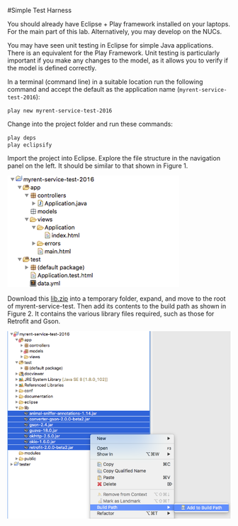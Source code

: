 #Simple Test Harness

You should already have Eclipse + Play framework installed on your laptops. For the main part of this lab. Alternatively, you may develop on the NUCs.

You may have seen unit testing in Eclipse for simple Java applications. There is an equivalent for the Play Framework. Unit testing is particularly important if you make any changes to the model, as it allows you to verify if the model is defined correctly.

In a terminal (command line) in a suitable location run the following command and accept the default as the application name (`myrent-service-test-2016`):

```
play new myrent-service-test-2016
```

Change into the project folder and run these commands:

~~~
play deps
play eclipsify
~~~

Import the project into Eclipse. Explore the file structure in the navigation panel on the left. It should be similar to that shown in Figure 1.

![Figure 1: Initial file structure](img/01.png)

Download this [lib.zip](archives/lib.zip) into a temporary folder, expand, and move to the root of myrent-service-test. Then add its contents to the build path as shown in Figure 2. It contains the various library files required, such as those for Retrofit and Gson.

![Figure 2: Add contents of lib to build path](img/02.png)

